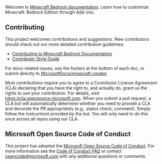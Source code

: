Welcome to [Minecraft Bedrock documentation](https://docs.microsoft.com/minecraft/creator). Learn how to customize Minecraft: Bedrock Edition through Add-ons.

## Contributing

This project welcomes contributions and suggestions. New contributors should check out our more detailed contribution guidelines:
- [Contributing to Minecraft Bedrock Documentation](https://docs.microsoft.com/minecraft/creator/documents/contributorguide)
- [Contributor Style Guide](https://docs.microsoft.com/minecraft/creator/documents/styleguide)

For docs-related issues, use the footers at the bottom of each doc, or submit directly to [MicrosoftDocs/minecraft-creator](https://github.com/MicrosoftDocs/minecraft-creator/issues)

Most contributions require you to agree to a Contributor License Agreement (CLA) declaring that you have the right to, and actually do, grant us the rights to use your contribution. For details, visit https://cla.opensource.microsoft.com. When you submit a pull request, a CLA bot will automatically determine whether you need to provide a CLA and decorate the PR appropriately (e.g., status check, comment). Simply follow the instructions provided by the bot. You will only need to do this once across all repos using our CLA.

## Microsoft Open Source Code of Conduct
This project has adopted the [Microsoft Open Source Code of Conduct](https://opensource.microsoft.com/codeofconduct/).
For more information see the [Code of Conduct FAQ](https://opensource.microsoft.com/codeofconduct/faq/) or contact [opencode@microsoft.com](mailto:opencode@microsoft.com) with any additional questions or comments.
